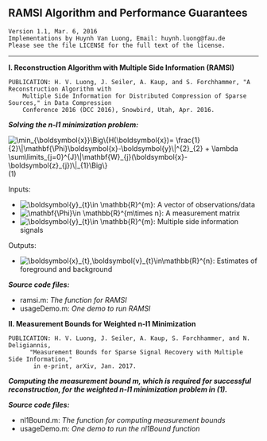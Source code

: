RAMSI Algorithm and Performance Guarantees
-----------------------------------------------------------------------
    Version 1.1, Mar. 6, 2016
    Implementations by Huynh Van Luong, Email: huynh.luong@fau.de
    Please see the file LICENSE for the full text of the license.
-----------------------------------------------------------------------

**I. Reconstruction Algorithm with Multiple Side Information (RAMSI)**

    PUBLICATION: H. V. Luong, J. Seiler, A. Kaup, and S. Forchhammer, "A Reconstruction Algorithm with 
    	Multiple Side Information for Distributed Compression of Sparse Sources," in Data Compression 
    	Conference 2016 (DCC 2016), Snowbird, Utah, Apr. 2016.

  **_Solving the _n-l1_ minimization problem:_**
  
<img src="https://latex.codecogs.com/svg.latex?\dpi{150}&space;\min_{\boldsymbol{x}}\Big\{H(\boldsymbol{x})=&space;\frac{1}{2}\|\mathbf{\Phi}\boldsymbol{x}-\boldsymbol{y}\|^{2}_{2}&space;&plus;&space;\lambda&space;\sum\limits_{j=0}^{J}\|\mathbf{W}_{j}(\boldsymbol{x}-\boldsymbol{z}_{j})\|_{1}\Big\}" title="\min_{\boldsymbol{x}}\Big\{H(\boldsymbol{x})= \frac{1}{2}\|\mathbf{\Phi}\boldsymbol{x}-\boldsymbol{y}\|^{2}_{2} + \lambda \sum\limits_{j=0}^{J}\|\mathbf{W}_{j}(\boldsymbol{x}-\boldsymbol{z}_{j})\|_{1}\Big\}" /> (1)

Inputs:
- <img src="https://latex.codecogs.com/svg.latex?\dpi{150}&space;\boldsymbol{y}_{t}\in&space;\mathbb{R}^{m}" title="\boldsymbol{y}_{t}\in \mathbb{R}^{m}" />: A vector of observations/data <br /> 
- <img src="https://latex.codecogs.com/svg.latex?\dpi{150}&space;\mathbf{\Phi}\in&space;\mathbb{R}^{m\times&space;n}" title="\mathbf{\Phi}\in \mathbb{R}^{m\times n}" />: A measurement matrix <br />
- <img src="https://latex.codecogs.com/svg.latex?\dpi{150}&space;\boldsymbol{z}_{j}\in&space;\mathbb{R}^{n}" title="\boldsymbol{y}_{t}\in \mathbb{R}^{m}" />: Multiple side information signals <br />

Outputs:
- <img src="https://latex.codecogs.com/svg.latex?\dpi{150}&space;\boldsymbol{x}_{t}\in\mathbb{R}^{n}" title="\boldsymbol{x}_{t},\boldsymbol{v}_{t}\in\mathbb{R}^{n}" />: Estimates of foreground and background

**_Source code files:_**  
 - ramsi.m: _The function for RAMSI_
 - usageDemo.m: _One demo to run RAMSI_ 
     
**II. Measurement Bounds for Weighted n-l1 Minimization**

    PUBLICATION: H. V. Luong, J. Seiler, A. Kaup, S. Forchhammer, and N. Deligiannis, 
          "Measurement Bounds for Sparse Signal Recovery with Multiple Side Information," 
           in e-print, arXiv, Jan. 2017.

**_Computing the measurement bound m, which is required for successful reconstruction, for the weighted n-l1 minimization problem in (1)._**
                     
**_Source code files:_**    
- nl1Bound.m: _The function for computing measurement bounds_
- usageDemo.m: _One demo to run the nl1Bound function_ 
